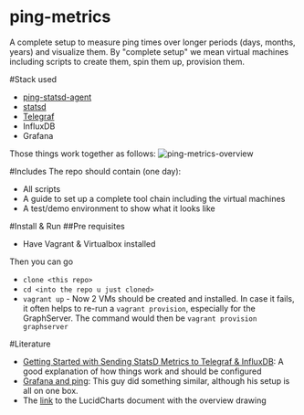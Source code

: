 # ping-metrics

A complete setup to measure ping times over longer periods (days, months, years) and visualize them. By "complete setup" we mean virtual machines including scripts to create them, spin them up, provision them. 

#Stack used
- [ping-statsd-agent](https://github.com/garo/ping-statsd-agent)
- [statsd](https://github.com/etsy/statsd)
- [Telegraf](https://github.com/influxdata/telegraf)
- InfluxDB
- Grafana

Those things work together as follows:
![ping-metrics-overview](https://www.lucidchart.com/publicSegments/view/da16a7d3-2adb-4094-b514-fdc8fde89fcf/image.png)


#Includes
The repo should contain (one day):
- All scripts
- A guide to set up a complete tool chain including the virtual machines
- A test/demo environment to show what it looks like

#Install & Run
##Pre requisites
- Have Vagrant & Virtualbox installed

Then you can go

- `clone <this repo>`
- `cd <into the repo u just cloned>`
- `vagrant up` - Now 2 VMs should be created and installed. 
    In case it fails, it often helps to re-run a `vagrant provision`, especially for the GraphServer. The command would then be `vagrant provision graphserver`

#Literature 
- [Getting Started with Sending StatsD Metrics to Telegraf & InfluxDB](https://influxdata.com/blog/getting-started-with-sending-statsd-metrics-to-telegraf-influxdb/): A good explanation of how things work and should be configured
- [Grafana and ping](https://hveem.no/visualizing-latency-variance-with-grafana): This guy did something similar, although his setup is all on one box. 
- The [link](https://www.lucidchart.com/documents/edit/a8be9ce0-9252-4434-973a-cbef01bf6335#) to the LucidCharts document with the overview drawing

